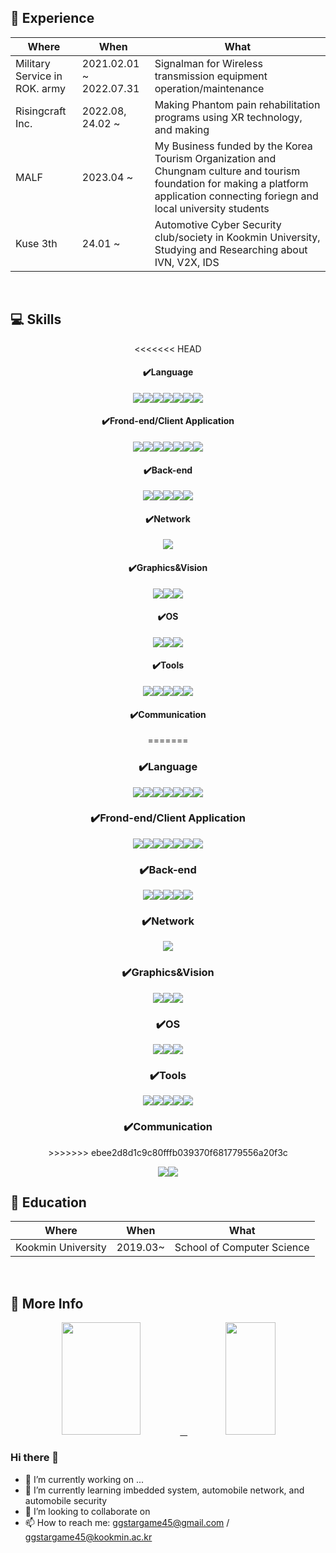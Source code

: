 <h2>🧳 Experience </h2>

|Where|When|What|
|---|---|---|
|Military Service in ROK. army|2021.02.01 ~ 2022.07.31| Signalman for Wireless transmission equipment operation/maintenance |
|Risingcraft Inc.|2022.08, 24.02 ~ | Making Phantom pain rehabilitation programs using XR technology, and making |
|MALF|2023.04 ~ | My Business funded by the Korea Tourism Organization and Chungnam culture and tourism foundation for making a platform application connecting foriegn and local university students |
|Kuse 3th | 24.01 ~ | Automotive Cyber Security club/society in Kookmin University, Studying and Researching about IVN, V2X, IDS |
<br/>

<h2> 💻 Skills </h2>
<div align=center>
<<<<<<< HEAD
<h4>✔️Language</h4>
<img src="https://img.shields.io/badge/c-A8B9CC?&logo=c&logoColor=black"><img src="https://img.shields.io/badge/c++-00599C?&logo=c%2B%2B&logoColor=black"><img src="https://img.shields.io/badge/c%23-00599C?&logo=csharp&logoColor=black"><img src="https://img.shields.io/badge/python-3776AB?&logo=python&logoColor=white"><img src="https://img.shields.io/badge/dart-0175C2?&logo=dart&logoColor=black"><img src="https://img.shields.io/badge/javascript-F7DF1E?&logo=javascript&logoColor=black"><img src="https://img.shields.io/badge/java-F7DF1E?&logo=openjdk&logoColor=black">
<h4>✔️Frond-end/Client Application</h4>
<img src="https://img.shields.io/badge/flutter-02569B?&logo=flutter&logoColor=white"><img src="https://img.shields.io/badge/unity-E34F26?&logo=unity&logoColor=white"><img src="https://img.shields.io/badge/arduino-E34F26?&logo=arduino&logoColor=white"><img src="https://img.shields.io/badge/unity-E34F26?&logo=unity&logoColor=white"><img src="https://img.shields.io/badge/html5-E34F26?&logo=html5&logoColor=white"><img src="https://img.shields.io/badge/android-E34F26?&logo=android&logoColor=white"><img src="https://img.shields.io/badge/ios-E34F26?&logo=ios&logoColor=white">
<h4>✔️Back-end</h4>
<img src="https://img.shields.io/badge/mysql-4479A1?&logo=mysql&logoColor=white"><img src="https://img.shields.io/badge/amazon ec2-092E20?&logo=amazonec2&logoColor=white"><img src="https://img.shields.io/badge/firebase-FFCA28?&logo=firebase&logoColor=white"><img src="https://img.shields.io/badge/express-000000?&logo=express&logoColor=white"><img src="https://img.shields.io/badge/django-092E20?&logo=django&logoColor=white">
<h4>✔️Network</h4>
<img src="https://img.shields.io/badge/wireshark-1679A7?&logo=wireshark&logoColor=white">
<h4>✔️Graphics&Vision</h4>
<img src="https://img.shields.io/badge/opengl-1679A7?&logo=opengl&logoColor=white"><img src="https://img.shields.io/badge/opencv-1679A7?&logo=opencv&logoColor=white"><img src="https://img.shields.io/badge/maya-1679A7?&logo=autodeskmaya&logoColor=white">
<h4>✔️OS</h4>
<img src="https://img.shields.io/badge/linux-F05032?&logo=linux&logoColor=white"><img src="https://img.shields.io/badge/macos-F05032?&logo=macos&logoColor=white"><img src="https://img.shields.io/badge/windows-F05032?&logo=windows&logoColor=white">
<h4>✔️Tools</h4>
<img src="https://img.shields.io/badge/git-F05032?&logo=git&logoColor=white"><img src="https://img.shields.io/badge/github-181717?&logo=github&logoColor=white"><img src="https://img.shields.io/badge/vim-181717?&logo=vim&logoColor=white"><img src="https://img.shields.io/badge/vsCode-181717?&logo=visualstudiocode&logoColor=white"><img src="https://img.shields.io/badge/Android Studio-181717?&logo=Android Studio&logoColor=white">
<h4>✔️Communication</h4>
=======
<h3>✔️Language</h3>
<img src="https://img.shields.io/badge/c-A8B9CC?style=for-the-badge&logo=c&logoColor=black"><img src="https://img.shields.io/badge/c++-00599C?style=for-the-badge&logo=c%2B%2B&logoColor=black"><img src="https://img.shields.io/badge/c%23-00599C?style=for-the-badge&logo=csharp&logoColor=black"><img src="https://img.shields.io/badge/python-3776AB?style=for-the-badge&logo=python&logoColor=white"><img src="https://img.shields.io/badge/dart-0175C2?style=for-the-badge&logo=dart&logoColor=black"><img src="https://img.shields.io/badge/javascript-F7DF1E?style=for-the-badge&logo=javascript&logoColor=black"><img src="https://img.shields.io/badge/java-F7DF1E?style=for-the-badge&logo=openjdk&logoColor=black">
<h3>✔️Frond-end/Client Application</h3>
<img src="https://img.shields.io/badge/flutter-02569B?style=for-the-badge&logo=flutter&logoColor=white"><img src="https://img.shields.io/badge/unity-E34F26?style=for-the-badge&logo=unity&logoColor=white"><img src="https://img.shields.io/badge/arduino-E34F26?style=for-the-badge&logo=arduino&logoColor=white"><img src="https://img.shields.io/badge/unity-E34F26?style=for-the-badge&logo=unity&logoColor=white"><img src="https://img.shields.io/badge/html5-E34F26?style=for-the-badge&logo=html5&logoColor=white"><img src="https://img.shields.io/badge/android-E34F26?style=for-the-badge&logo=android&logoColor=white"><img src="https://img.shields.io/badge/ios-E34F26?style=for-the-badge&logo=ios&logoColor=white">
<h3>✔️Back-end</h3>
<img src="https://img.shields.io/badge/mysql-4479A1?style=for-the-badge&logo=mysql&logoColor=white"><img src="https://img.shields.io/badge/amazon ec2-092E20?style=for-the-badge&logo=amazonec2&logoColor=white"><img src="https://img.shields.io/badge/firebase-FFCA28?style=for-the-badge&logo=firebase&logoColor=white"><img src="https://img.shields.io/badge/express-000000?style=for-the-badge&logo=express&logoColor=white"><img src="https://img.shields.io/badge/django-092E20?style=for-the-badge&logo=django&logoColor=white">
<h3>✔️Network</h3>
<img src="https://img.shields.io/badge/wireshark-1679A7?style=for-the-badge&logo=wireshark&logoColor=white">
<h3>✔️Graphics&Vision</h3>
<img src="https://img.shields.io/badge/opengl-1679A7?style=for-the-badge&logo=opengl&logoColor=white"><img src="https://img.shields.io/badge/opencv-1679A7?style=for-the-badge&logo=opencv&logoColor=white"><img src="https://img.shields.io/badge/maya-1679A7?style=for-the-badge&logo=autodeskmaya&logoColor=white">
<h3>✔️OS</h3>
<img src="https://img.shields.io/badge/linux-F05032?style=for-the-badge&logo=linux&logoColor=white"><img src="https://img.shields.io/badge/macos-F05032?style=for-the-badge&logo=macos&logoColor=white"><img src="https://img.shields.io/badge/windows-F05032?style=for-the-badge&logo=windows&logoColor=white">
<h3>✔️Tools</h3>
<img src="https://img.shields.io/badge/git-F05032?style=for-the-badge&logo=git&logoColor=white"><img src="https://img.shields.io/badge/github-181717?style=for-the-badge&logo=github&logoColor=white"><img src="https://img.shields.io/badge/vim-181717?style=for-the-badge&logo=vim&logoColor=white"><img src="https://img.shields.io/badge/vsCode-181717?style=for-the-badge&logo=visualstudiocode&logoColor=white"><img src="https://img.shields.io/badge/android Studio-181717?style=for-the-badge&logo=android Studio&logoColor=white">
<h3>✔️Communication</h3>
>>>>>>> ebee2d8d1c9c80fffb039370f681779556a20f3c

<img src="https://img.shields.io/badge/blogger-FF5722?&logo=blogger&logoColor=white"><img src="https://img.shields.io/badge/notion-000000?&logo=notion&logoColor=white">
</div>
<h2>🏫 Education</h2>

|Where|When|What|
|---|---|---|
|Kookmin University|2019.03~| School of Computer Science |

<br/>

<h2> 🚀 More Info </h2>
<div align=center>
<a href="#">
<img src = https://github-readme-stats.vercel.app/api?username=ggstargame45&show_icons=true&theme=radical height = "180px" width = "50%"> &nbsp
</a>
<a href="#">
  <img src="https://github-readme-stats.vercel.app/api/top-langs/?username=ggstargame45&theme=react&exclude_repo=Jagi,assignment&layout=compact" height="180px" width = "40%">
</a>
<br />



<div align=left>

### Hi there 👋
- 🔭 I’m currently working on ...
- 🌱 I’m currently learning imbedded system, automobile network, and automobile security
- 👯 I’m looking to collaborate on 
- 📫 How to reach me: ggstargame45@gmail.com / ggstargame45@kookmin.ac.kr

